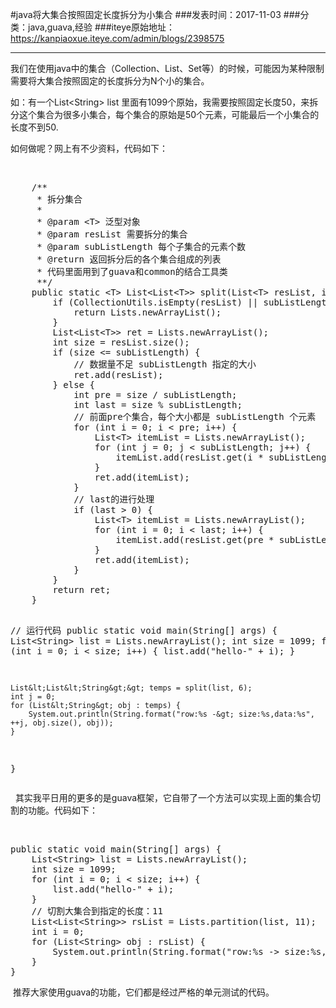 #java将大集合按照固定长度拆分为小集合
###发表时间：2017-11-03
###分类：java,guava,经验
###iteye原始地址：<a href="https://kanpiaoxue.iteye.com/admin/blogs/2398575" target="_blank">https://kanpiaoxue.iteye.com/admin/blogs/2398575</a>

---

<div class="iteye-blog-content-contain" style="font-size: 14px;"> 
 <p>我们在使用java中的集合（Collection、List、Set等）的时候，可能因为某种限制需要将大集合按照固定的长度拆分为N个小的集合。</p> 
 <p>如：有一个List&lt;String&gt; list 里面有1099个原始，我需要按照固定长度50，来拆分这个集合为很多小集合，每个集合的原始是50个元素，可能最后一个小集合的长度不到50.</p> 
 <p>如何做呢？网上有不少资料，代码如下：</p> 
 <p>&nbsp;</p> 
 <pre name="code" class="java">    /**
     * 拆分集合
     * 
     * @param &lt;T&gt; 泛型对象
     * @param resList 需要拆分的集合
     * @param subListLength 每个子集合的元素个数
     * @return 返回拆分后的各个集合组成的列表
     * 代码里面用到了guava和common的结合工具类
     **/
    public static &lt;T&gt; List&lt;List&lt;T&gt;&gt; split(List&lt;T&gt; resList, int subListLength) {
        if (CollectionUtils.isEmpty(resList) || subListLength &lt;= 0) {
            return Lists.newArrayList();
        }
        List&lt;List&lt;T&gt;&gt; ret = Lists.newArrayList();
        int size = resList.size();
        if (size &lt;= subListLength) {
            // 数据量不足 subListLength 指定的大小
            ret.add(resList);
        } else {
            int pre = size / subListLength;
            int last = size % subListLength;
            // 前面pre个集合，每个大小都是 subListLength 个元素
            for (int i = 0; i &lt; pre; i++) {
                List&lt;T&gt; itemList = Lists.newArrayList();
                for (int j = 0; j &lt; subListLength; j++) {
                    itemList.add(resList.get(i * subListLength + j));
                }
                ret.add(itemList);
            }
            // last的进行处理
            if (last &gt; 0) {
                List&lt;T&gt; itemList = Lists.newArrayList();
                for (int i = 0; i &lt; last; i++) {
                    itemList.add(resList.get(pre * subListLength + i));
                }
                ret.add(itemList);
            }
        }
        return ret;
    }

// 运行代码
public static void main(String[] args) {
    List&lt;String&gt; list = Lists.newArrayList();
    int size = 1099;
    for (int i = 0; i &lt; size; i++) {
        list.add("hello-" + i);
    }

    List&lt;List&lt;String&gt;&gt; temps = split(list, 6);
    int j = 0;
    for (List&lt;String&gt; obj : temps) {
        System.out.println(String.format("row:%s -&gt; size:%s,data:%s", ++j, obj.size(), obj));
    }
}</pre> 
 <p>&nbsp; 其实我平日用的更多的是guava框架，它自带了一个方法可以实现上面的集合切割的功能。代码如下：</p> 
 <p>&nbsp;</p> 
 <pre name="code" class="java">public static void main(String[] args) {
    List&lt;String&gt; list = Lists.newArrayList();
    int size = 1099;
    for (int i = 0; i &lt; size; i++) {
        list.add("hello-" + i);
    }
    // 切割大集合到指定的长度：11
    List&lt;List&lt;String&gt;&gt; rsList = Lists.partition(list, 11);
    int i = 0;
    for (List&lt;String&gt; obj : rsList) {
        System.out.println(String.format("row:%s -&gt; size:%s,data:%s", ++i, obj.size(), obj));
    }
}</pre> 
 <p>&nbsp;推荐大家使用guava的功能，它们都是经过严格的单元测试的代码。</p> 
</div>